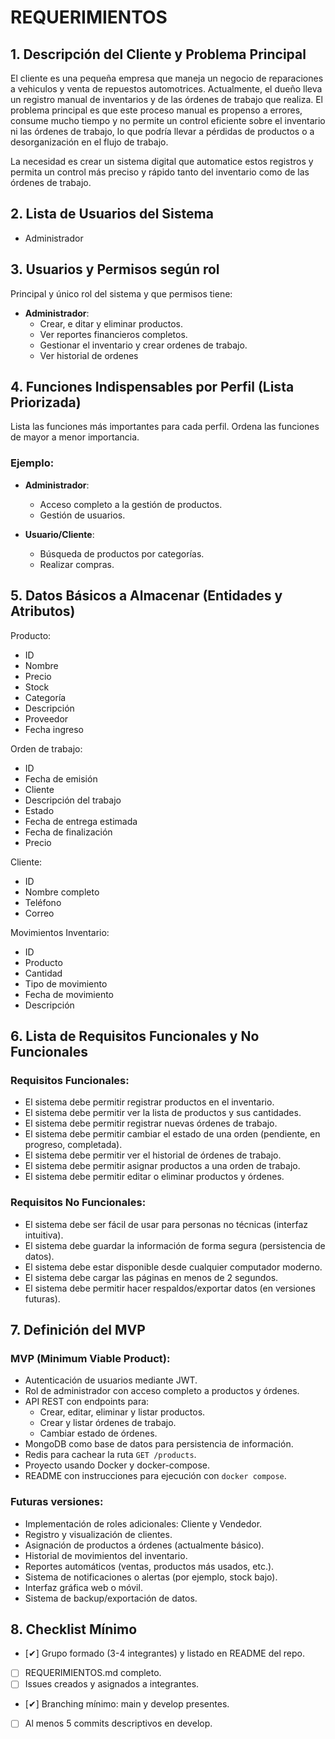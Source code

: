 # REQUERIMIENTOS

## 1. Descripción del Cliente y Problema Principal

El cliente es una pequeña empresa que maneja un negocio de reparaciones a vehiculos y venta de repuestos automotrices. Actualmente, el dueño lleva un registro manual de inventarios y de las órdenes de trabajo que realiza. El problema principal es que este proceso manual es propenso a errores, consume mucho tiempo y no permite un control eficiente sobre el inventario ni las órdenes de trabajo, lo que podría llevar a pérdidas de productos o a desorganización en el flujo de trabajo.

La necesidad es crear un sistema digital que automatice estos registros y permita un control más preciso y rápido tanto del inventario como de las órdenes de trabajo.

## 2. Lista de Usuarios del Sistema

- Administrador

## 3. Usuarios y Permisos según rol

Principal y único rol del sistema y que permisos tiene:

- **Administrador**:
  - Crear, e ditar y eliminar productos.
  - Ver reportes financieros completos.
  - Gestionar el inventario y crear ordenes de trabajo.
  - Ver historial de ordenes

## 4. Funciones Indispensables por Perfil (Lista Priorizada)

Lista las funciones más importantes para cada perfil. Ordena las funciones de mayor a menor importancia.

### Ejemplo:
- **Administrador**:
  - Acceso completo a la gestión de productos.
  - Gestión de usuarios.
  
- **Usuario/Cliente**:
  - Búsqueda de productos por categorías.
  - Realizar compras.

## 5. Datos Básicos a Almacenar (Entidades y Atributos)

Producto:
 - ID
 - Nombre
 - Precio
 - Stock
 - Categoría
 - Descripción
 - Proveedor
 - Fecha ingreso

Orden de trabajo:
 - ID
 - Fecha de emisión
 - Cliente
 - Descripción del trabajo
 - Estado
 - Fecha de entrega estimada
 - Fecha de finalización
 - Precio

Cliente:
 - ID
 - Nombre completo
 - Teléfono
 - Correo

Movimientos Inventario:
 - ID
 - Producto
 - Cantidad
 - Tipo de movimiento
 - Fecha de movimiento
 - Descripción

## 6. Lista de Requisitos Funcionales y No Funcionales

### Requisitos Funcionales:
- El sistema debe permitir registrar productos en el inventario.
- El sistema debe permitir ver la lista de productos y sus cantidades.
- El sistema debe permitir registrar nuevas órdenes de trabajo.
- El sistema debe permitir cambiar el estado de una orden (pendiente, en progreso, completada).
- El sistema debe permitir ver el historial de órdenes de trabajo.
- El sistema debe permitir asignar productos a una orden de trabajo.
- El sistema debe permitir editar o eliminar productos y órdenes.

### Requisitos No Funcionales:
- El sistema debe ser fácil de usar para personas no técnicas (interfaz intuitiva).
- El sistema debe guardar la información de forma segura (persistencia de datos).
- El sistema debe estar disponible desde cualquier computador moderno.
- El sistema debe cargar las páginas en menos de 2 segundos.
- El sistema debe permitir hacer respaldos/exportar datos (en versiones futuras).

## 7. Definición del MVP

### MVP (Minimum Viable Product):

- Autenticación de usuarios mediante JWT.
- Rol de administrador con acceso completo a productos y órdenes.
- API REST con endpoints para:
  - Crear, editar, eliminar y listar productos.
  - Crear y listar órdenes de trabajo.
  - Cambiar estado de órdenes.
- MongoDB como base de datos para persistencia de información.
- Redis para cachear la ruta `GET /products`.
- Proyecto usando Docker y docker-compose.
- README con instrucciones para ejecución con `docker compose`.

### Futuras versiones:

- Implementación de roles adicionales: Cliente y Vendedor.
- Registro y visualización de clientes.
- Asignación de productos a órdenes (actualmente básico).
- Historial de movimientos del inventario.
- Reportes automáticos (ventas, productos más usados, etc.).
- Sistema de notificaciones o alertas (por ejemplo, stock bajo).
- Interfaz gráfica web o móvil.
- Sistema de backup/exportación de datos.

## 8. Checklist Mínimo

- [✔] Grupo formado (3-4 integrantes) y listado en README del repo.
- [ ] REQUERIMIENTOS.md completo.
- [ ] Issues creados y asignados a integrantes.
- [✔] Branching mínimo: main y develop presentes.
- [ ] Al menos 5 commits descriptivos en develop.
